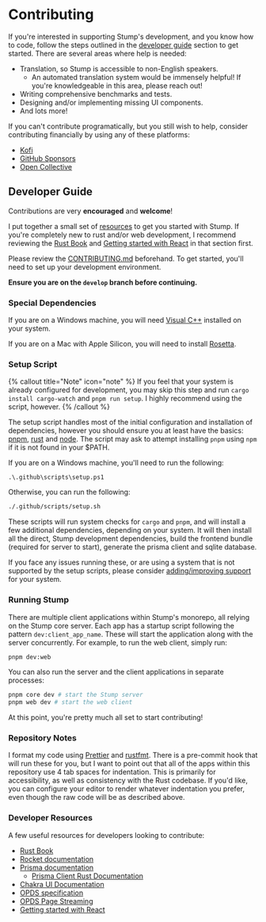 # Contributing

If you're interested in supporting Stump's development, and you know how to code, follow the steps outlined in the [developer guide](#developer-guide) section to get started. There are several areas where help is needed:

- Translation, so Stump is accessible to non-English speakers.
  - An automated translation system would be immensely helpful! If you're knowledgeable in this area, please reach out!
- Writing comprehensive benchmarks and tests.
- Designing and/or implementing missing UI components.
- And lots more!

If you can't contribute programatically, but you still wish to help, consider contributing financially by using any of these platforms:

- [Kofi](https://ko-fi.com/aaronleop)
- [GitHub Sponsors](https://github.com/sponsors/aaronleopold)
- [Open Collective](https://opencollective.com/stump)

## Developer Guide

Contributions are very **encouraged** and **welcome**!

I put together a small set of [resources](#developer-resources) to get you started with Stump. If you're completely new to rust and/or web development, I recommend reviewing the [Rust Book](https://doc.rust-lang.org/book/) and [Getting started with React](https://reactjs.org/docs/getting-started.html) in that section first.

Please review the [CONTRIBUTING.md](https://github.com/aaronleopold/stump/blob/main/CONTRIBUTING.md) beforehand. To get started, you'll need to set up your development environment.

**Ensure you are on the `develop` branch before continuing.**

### Special Dependencies

If you are on a Windows machine, you will need [Visual C++](https://docs.microsoft.com/en-us/cpp/windows/latest-supported-vc-redist?view=msvc-170) installed on your system.

If you are on a Mac with Apple Silicon, you will need to install [Rosetta](https://support.apple.com/en-us/HT211861).

### Setup Script

{% callout title="Note" icon="note" %}
If you feel that your system is already configured for development, you may skip this step and run `cargo install cargo-watch` and `pnpm run setup`. I highly recommend using the script, however.
{% /callout %}

The setup script handles most of the initial configuration and installation of dependencies, however you should ensure you at least have the basics: [pnpm](https://pnpm.io/installation), [rust](https://www.rust-lang.org/tools/install) and [node](https://nodejs.org/en/download/). The script may ask to attempt installing `pnpm` using `npm` if it is not found in your $PATH.

If you are on a Windows machine, you'll need to run the following:

```
.\.github\scripts\setup.ps1
```

Otherwise, you can run the following:

```bash
./.github/scripts/setup.sh
```

These scripts will run system checks for `cargo` and `pnpm`, and will install a few additional dependencies, depending on your system. It will then install all the direct, Stump development dependencies, build the frontend bundle (required for server to start), generate the prisma client and sqlite database.

If you face any issues running these, or are using a system that is not supported by the setup scripts, please consider [adding/improving support](https://github.com/aaronleopold/stump/issues) for your system.

### Running Stump

There are multiple client applications within Stump's monorepo, all relying on the Stump core server. Each app has a startup script following the pattern `dev:client_app_name`. These will start the application along with the server concurrently. For example, to run the web client, simply run:

```bash
pnpm dev:web
```

You can also run the server and the client applications in separate processes:

```bash
pnpm core dev # start the Stump server
pnpm web dev # start the web client
```

At this point, you're pretty much all set to start contributing!

### Repository Notes

I format my code using [Prettier](https://prettier.io/) and [rustfmt](https://github.com/rust-lang/rustfmt). There is a pre-commit hook that will run these for you, but I want to point out that all of the apps within this repository use 4 tab spaces for indentation. This is primarily for accessibility, as well as consistency with the Rust codebase. If you'd like, you can configure your editor to render whatever indentation you prefer, even though the raw code will be as described above.

### Developer Resources

A few useful resources for developers looking to contribute:

- [Rust Book](https://doc.rust-lang.org/book/)
- [Rocket documentation](https://rocket.rs/v0.5-rc/)
- [Prisma documentation](https://prisma.io/docs/prisma-client/introduction)
  - [Prisma Client Rust Documentation](https://github.com/Brendonovich/prisma-client-rust/tree/main/docs)
- [Chakra UI Documentation](https://chakra-ui.com/docs)
- [OPDS specification](https://specs.opds.io/)
- [OPDS Page Streaming](https://vaemendis.net/opds-pse/#:~:text=The%20OPDS%20Page%20Streaming%20Extension,having%20to%20download%20it%20completely.)
- [Getting started with React](https://reactjs.org/docs/getting-started.html)
